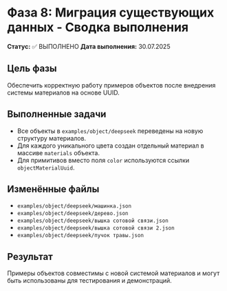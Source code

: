 # Фаза 8: Миграция существующих данных - Сводка выполнения

**Статус:** ✅ ВЫПОЛНЕНО
**Дата выполнения:** 30.07.2025

## Цель фазы

Обеспечить корректную работу примеров объектов после внедрения системы материалов на основе UUID.

## Выполненные задачи

- Все объекты в `examples/object/deepseek` переведены на новую структуру материалов.
- Для каждого уникального цвета создан отдельный материал в массиве `materials` объекта.
- Для примитивов вместо поля `color` используются ссылки `objectMaterialUuid`.

## Изменённые файлы

- `examples/object/deepseek/машинка.json`
- `examples/object/deepseek/дерево.json`
- `examples/object/deepseek/вышка сотовой связи.json`
- `examples/object/deepseek/вышка сотовой связи 2.json`
- `examples/object/deepseek/пучок травы.json`

## Результат

Примеры объектов совместимы с новой системой материалов и могут быть использованы для тестирования и демонстраций.
